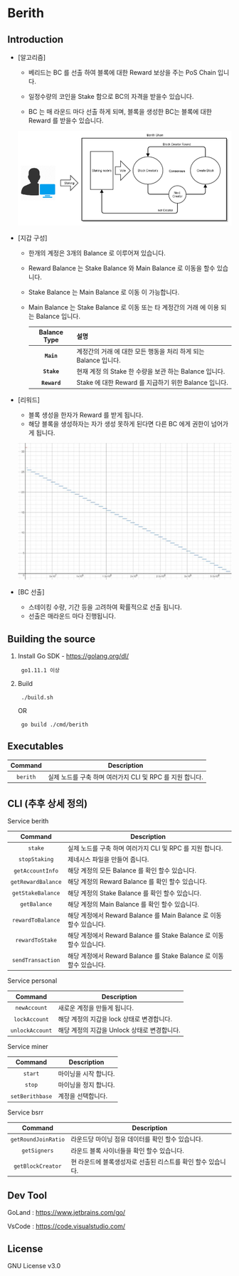 # Berith

## Introduction
- [알고리즘]

    * 베리드는 BC 를 선출 하여 블록에 대한 Reward 보상을 주는 PoS Chain 입니다.
    
    * 일정수량의 코인을 Stake 함으로 BC의 자격을 받을수 있습니다.
    
    * BC 는 매 라운드 마다 선출 하게 되며, 블록을 생성한 BC는 블록에 대한 Reward 를 받을수 있습니다.

    ![berith_chain](./berith_chain.png)
- [지갑 구성]

    * 한개의 계정은 3개의 Balance 로 이루어져 있습니다.        
    * Reward Balance 는 Stake Balance 와 Main Balance 로 이동을 할수 있습니다.         
    * Stake Balance 는 Main Balance 로 이동 이 가능합니다.
    * Main Balance 는 Stake Balance 로 이동 또는 타 계정간의 거래 에 이용 되는 Balance 입니다.
    
        |**Balance Type**     |   설명                                                          |
        |:--------------------:|-----------------------------------------------------------------|
        | **`Main`**          | 계정간의 거래 에 대한 모든 행동을 처리 하게 되는 Balance 입니다.|    
        | **`Stake`**         | 현재 계정 의 Stake 한 수량을 보관 하는 Balance 입니다.          |
        | **`Reward`**        | Stake 에 대한 Reward 를 지급하기 위한 Balance 입니다.           |

- [리워드]
    * 블록 생성을 한자가 Reward 를 받게 됩니다. 
    * 해당 블록을 생성하자는 자가 생성 못하게 된다면 다른 BC 에게 권한이 넘어가게 됩니다.        
    
     ![berith_reward](./berith_reward.PNG)
     
- [BC 선출]
    * 스테이킹 수량, 기간 등을 고려하여 확률적으로 선출 됩니다.
    * 선출은 매라운드 마다 진행됩니다.
 
      
## Building the source

1. Install Go SDK - https://golang.org/dl/
        
        go1.11.1 이상

2. Build

        ./build.sh  
    
    OR  
    
        go build ./cmd/berith
        
        
## Executables

| Command    | Description |
|:----------:|-------------|
| `berith` | 실제 노드를 구축 하며 여러가지 CLI 및 RPC 를 지원 합니다.  |


## CLI (추후 상세 정의)
Service berith

|  Command    | Description |
|:----------:|-------------|
| `stake` | 실제 노드를 구축 하며 여러가지 CLI 및 RPC 를 지원 합니다.  |
| `stopStaking` | 제네시스 파일을 만들어 줍니다. |
| `getAccountInfo` | 해당 계정의 모든 Balance 를 확인 할수 있습니다. |
| `getRewardBalance` | 해당 계정의 Reward Balance 를 확인 할수 있습니다. |
| `getStakeBalance` | 해당 계정의 Stake Balance 를 확인 할수 있습니다. |
| `getBalance` | 해당 계정의 Main Balance 를 확인 할수 있습니다. |
| `rewardToBalance` | 해당 계정에서 Reward Balance 를 Main Balance 로 이동 할수 있습니다. |
| `rewardToStake` | 해당 계정에서 Reward Balance 를 Stake Balance 로 이동 할수 있습니다. |
| `sendTransaction` | 해당 계정에서 Reward Balance 를 Stake Balance 로 이동 할수 있습니다. |

Service personal

|  Command    | Description |
|:----------:|-------------|
| `newAccount` | 새로운 계정을 만들게 됩니다.  |
| `lockAccount` | 해당 계정의 지갑을 lock 상태로 변경합니다.  |
| `unlockAccount` | 해당 계정의 지갑을 Unlock 상태로 변경합니다.  |

Service miner

|  Command    | Description |
|:----------:|-------------|
| `start` | 마이닝을 시작 합니다.  |
| `stop` | 마이닝을 정지 합니다.  |
| `setBerithbase` | 계정을 선택합니다.  |

Service bsrr

|  Command    | Description |
|:----------:|-------------|
| `getRoundJoinRatio` | 라운드당 마이닝 점유 데이터를 확인 할수 있습니다.  |
| `getSigners` | 라운드 블록 사이너들을 확인 할수 있습니다.  |
| `getBlockCreator` | 현 라운드에 블록생성자로 선출된 리스트를 확인 할수 있습니다.  |
    
   
    
## Dev Tool

GoLand : https://www.jetbrains.com/go/

VsCode : https://code.visualstudio.com/

## License

GNU License v3.0
